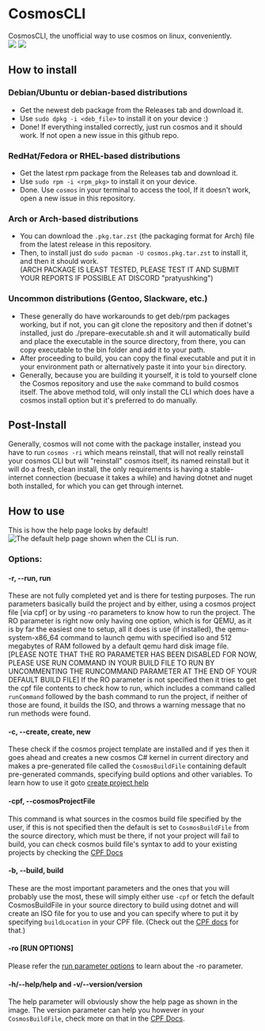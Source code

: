 # CosmosCLI
CosmosCLI, the unofficial way to use cosmos on linux, conveniently.
<br>
<img src="https://img.shields.io/github/license/PratyushKing/cosmosCLI" />
<img src="https://img.shields.io/github/downloads/PratyushKing/cosmosCLI/total" />
<br>
## How to install
### Debian/Ubuntu or debian-based distributions
- Get the newest deb package from the Releases tab and download it.
- Use `sudo dpkg -i <deb_file>` to install it on your device :)
- Done! If everything installed correctly, just run cosmos and it should work. If not open a new issue in this github repo.

### RedHat/Fedora or RHEL-based distributions
- Get the latest rpm package from the Releases tab and download it.
- Use `sudo rpm -i <rpm_pkg>` to install it on your device.
- Done. Use `cosmos` in your terminal to access the tool, If it doesn't work, open a new issue in this repository.

### Arch or Arch-based distributions
- You can download the `.pkg.tar.zst` (the packaging format for Arch) file from the latest release in this repository.
- Then, to install just do `sudo pacman -U cosmos.pkg.tar.zst` to install it, and then it should work.
<br>(ARCH PACKAGE IS LEAST TESTED, PLEASE TEST IT AND SUBMIT YOUR REPORTS IF POSSIBLE AT DISCORD "pratyushking")

### Uncommon distributions (Gentoo, Slackware, etc.)
- These generally do have workarounds to get deb/rpm packages working, but if not, you can git clone the repository and then if dotnet's installed, just do ./prepare-executable.sh and it will automatically build and place the executable in the source directory, from there, you can copy executable to the bin folder and add it to your path.
- After proceeding to build, you can copy the final executable and put it in your environment path or alternatively paste it into your `bin` directory.
- Generally, because you are building it yourself, it is told to yourself clone the Cosmos repository and use the `make` command to build cosmos itself. The above method told, will only install the CLI which does have a cosmos install option but it's preferred to do manually.

## Post-Install
Generally, cosmos will not come with the package installer, instead you have to run `cosmos -ri` which means reinstall, that will not really reinstall your cosmos CLI but will "reinstall" cosmos itself, its named reinstall but it will do a fresh, clean install, the only requirements is having a stable-internet connection (becuase it takes a while) and having dotnet and nuget both installed, for which you can get through internet.

## How to use
This is how the help page looks by default!
![The default help page shown when the CLI is run.](https://github.com/PratyushKing/cosmosCLI/assets/83279568/dbf9ec3b-6a45-4e3e-99aa-b823095f352b)


### Options:
#### -r, --run, run
These are not fully completed yet and is there for testing purposes. The run parameters basically build the project and by either, using a cosmos project file [via cpf] or by using -ro parameters to know how to run the project.
The RO parameter is right now only having one option, which is for QEMU, as it is by far the easiest one to setup, all it does is use (if installed), the qemu-system-x86_64 command to launch qemu with specified iso and 512 megabytes of RAM followed by a default qemu hard disk image file. [PLEASE NOTE THAT THE RO PARAMETER HAS BEEN DISABLED FOR NOW, PLEASE USE RUN COMMAND IN YOUR BUILD FILE TO RUN BY UNCOMMENTING THE RUNCOMMAND PARAMETER AT THE END OF YOUR DEFAULT BUILD FILE]
If the RO parameter is not specified then it tries to get the cpf file contents to check how to run, which includes a command called `runCommand` followed by the bash command to run the project, if neither of those are found, it builds the ISO, and throws a warning message that no run methods were found.
#### -c, --create, create, new
These check if the cosmos project template are installed and if yes then it goes ahead and creates a new cosmos C# kernel in current directory and makes a pre-generated file called the `CosmosBuildFile` containing default pre-generated commands, specifying build options and other variables. To learn how to use it goto [create project help](docs/Create%20Project.md)

#### -cpf, --cosmosProjectFile
This command is what sources in the cosmos build file specified by the user, if this is not specified then the default is set to `CosmosBuildFile` from the source directory, which must be there, if not your project will fail to build, you can check cosmos build file's syntax to add to your existing projects by checking the [CPF Docs](./docs/CPF%20Docs.md)

#### -b, --build, build
These are the most important parameters and the ones that you will probably use the most, these will simply either use `-cpf` or fetch the default CosmosBuildFile in your source directory to build using dotnet and will create an ISO file for you to use and you can specify where to put it by specifying `buildLocation` in your CPF file. (Check out the [CPF docs](./docs/CPF%20Docs.md) for that.)

#### -ro [RUN OPTIONS]
Please refer the [run parameter options](#r---run-run) to learn about the -ro parameter.

#### -h/--help/help and -v/--version/version
The help parameter will obviously show the help page as shown in the image.
The version parameter can help you however in your `CosmosBuildFile`, check more on that in the [CPF Docs](./docs/CPF%20Docs.md).
